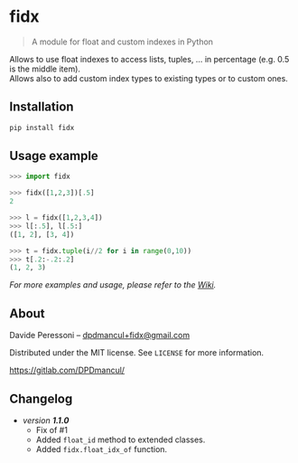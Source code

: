 # fidx
> A module for float and custom indexes in Python

Allows to use float indexes to access lists, tuples, … in percentage (e.g. 0.5 is the middle item).  
Allows also to add custom index types to existing types or to custom ones.

## Installation

```sh
pip install fidx
```

## Usage example

```python
>>> import fidx

>>> fidx([1,2,3])[.5]
2

>>> l = fidx([1,2,3,4])
>>> l[:.5], l[.5:]
([1, 2], [3, 4])

>>> t = fidx.tuple(i//2 for i in range(0,10))
>>> t[.2:-.2:.2]
(1, 2, 3)
```

_For more examples and usage, please refer to the [Wiki][wiki]._

## About

Davide Peressoni – dpdmancul+fidx@gmail.com

Distributed under the MIT license. See ``LICENSE`` for more information.

<https://gitlab.com/DPDmancul/>

## Changelog

* _version **1.1.0**_
  - Fix of #1
  - Added `float_id` method to extended classes.
  - Added `fidx.float_idx_of` function.

<!-- Markdown link & img dfn's -->
[wiki]: https://gitlab.com/DPDmancul/fidx/-/wikis/home
 
